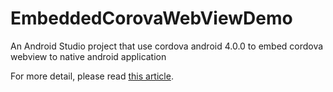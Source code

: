 # EmbeddedCorovaWebViewDemo
An Android Studio project that use cordova android 4.0.0 to embed cordova webview to native android application

For more detail, please read [this article](http://www.catharinegeek.com/embed-cordova-webview-in-android-native-app/).

